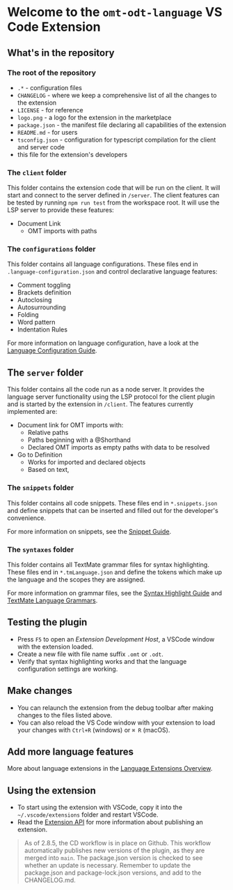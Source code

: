 # Welcome to the `omt-odt-language` VS Code Extension

## What's in the repository

### The root of the repository

- `.*` - configuration files
- `CHANGELOG` - where we keep a comprehensive list of all the
  changes to the extension
- `LICENSE` - for reference
- `logo.png` - a logo for the extension in the marketplace
- `package.json` - the manifest file declaring all capabilities of the extension
- `README.md` - for users
- `tsconfig.json` - configuration for typescript compilation
  for the client and server code
- this file for the extension's developers

### The `client` folder

This folder contains the extension code that will be run on the client.
It will start and connect to the server defined in `/server`.
The client features can be tested by running `npm run test` from the
workspace root. It will use the  LSP server to provide these features:

- Document Link
  - OMT imports with paths

### The `configurations` folder

This folder contains all language configurations.
These files end in `.language-configuration.json` and
control declarative language features:

- Comment toggling
- Brackets definition
- Autoclosing
- Autosurrounding
- Folding
- Word pattern
- Indentation Rules

For more information on language configuration,
have a look at the [Language Configuration Guide](https://code.visualstudio.com/api/language-extensions/language-configuration-guide).

## The `server` folder

This folder contains all the code run as a node server.
It provides the language server functionality using the
LSP protocol for the client plugin and is started
by the extension in `/client`. The features currently implemented are:

- Document link for OMT imports with:
  - Relative paths
  - Paths beginning with a @Shorthand
  - Declared OMT imports as empty paths with data to be resolved
- Go to Definition
  - Works for imported and declared objects
  - Based on text, 

### The `snippets` folder

This folder contains all code snippets.
These files end in `*.snippets.json` and define snippets that can be inserted
and filled out for the developer's convenience.

For more information on snippets, see the [Snippet Guide](https://code.visualstudio.com/api/language-extensions/snippet-guide).

### The `syntaxes` folder

This folder contains all TextMate grammar files for syntax highlighting.
These files end in `*.tmLanguage.json` and define the tokens which make up
the language and the scopes they are assigned.

For more information on grammar files,
see the [Syntax Highlight Guide](https://code.visualstudio.com/api/language-extensions/syntax-highlight-guide)
and [TextMate Language Grammars](https://macromates.com/manual/en/language_grammars).

## Testing the plugin

- Press `F5` to open an *Extension Development Host*,
  a VSCode window with the extension loaded.
- Create a new file with file name suffix `.omt` or `.odt`.
- Verify that syntax highlighting works and that the
  language configuration settings are working.

## Make changes

- You can relaunch the extension from the debug toolbar
    after making changes to the files listed above.
- You can also reload the VS Code window with your extension
  to load your changes with `Ctrl+R` (windows) or `⌘ R` (macOS).

## Add more language features

More about language extensions in the [Language Extensions Overview](https://code.visualstudio.com/api/language-extensions/overview).

## Using the extension

- To start using the extension with VSCode,
  copy it into the `~/.vscode/extensions` folder and restart VSCode.
- Read the [Extension API](https://code.visualstudio.com/api)
  for more information about publishing an extension.

> As of 2.8.5, the CD workflow is in place on Github.
> This workflow automatically publishes new versions of the plugin,
> as they are merged into `main`.
> The package.json version is checked to see whether an update is necessary.
> Remember to update the package.json and package-lock.json versions,
> and add to the CHANGELOG.md.

